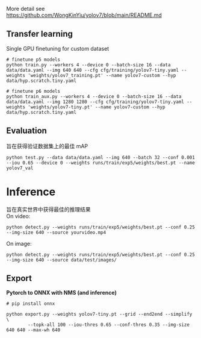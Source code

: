 More detail see https://github.com/WongKinYiu/yolov7/blob/main/README.md

## Transfer learning
Single GPU finetuning for custom dataset
``` shell
# finetune p5 models
python train.py --workers 4 --device 0 --batch-size 16 --data data/data.yaml --img 640 640 --cfg cfg/training/yolov7-tiny.yaml --weights 'weights/yolov7_training.pt' --name yolov7-custom --hyp data/hyp.scratch.tiny.yaml

# finetune p6 models
python train_aux.py --workers 4 --device 0 --batch-size 16 --data data/data.yaml --img 1280 1280 --cfg cfg/training/yolov7-tiny.yaml --weights 'weights/yolov7-tiny.pt' --name yolov7-custom --hyp data/hyp.scratch.tiny.yaml
```

## Evaluation
旨在获得验证数据集上的最佳 mAP
``` shell
python test.py --data data/data.yaml --img 640 --batch 32 --conf 0.001 --iou 0.65 --device 0 --weights runs/train/exp5/weights/best.pt --name yolov7_val
```

# Inference
旨在真实世界中获得最佳的推理结果  
On video:
``` shell
python detect.py --weights runs/train/exp5/weights/best.pt --conf 0.25 --img-size 640 --source yourvideo.mp4
```
On image:
``` shell
python detect.py --weights runs/train/exp5/weights/best.pt --conf 0.25 --img-size 640 --source data/test/images/
```

## Export
**Pytorch to ONNX with NMS (and inference)**
```shell
# pip install onnx

python export.py --weights yolov7-tiny.pt --grid --end2end --simplify \
        --topk-all 100 --iou-thres 0.65 --conf-thres 0.35 --img-size 640 640 --max-wh 640
```
